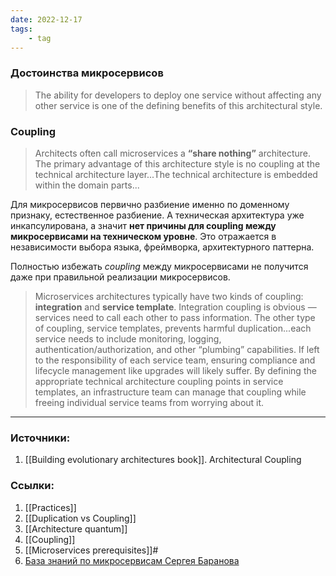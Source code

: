 ```yaml
---
date: 2022-12-17
tags:
    - tag
---
```


### Достоинства микросервисов

> The ability for developers to deploy one service without affecting any other service is one of the defining benefits of this architectural style.

### Coupling

> Architects often call microservices a **“share nothing”** architecture. The primary advantage of this architecture style is no coupling at the technical architecture layer...The technical architecture is embedded within the domain parts...

Для микросервисов первично разбиение именно по доменному признаку, естественное разбиение. А техническая архитектура уже инкапсулирована, а значит **нет причины для coupling между микросервисами на техническом уровне**. Это отражается в независимости выбора языка, фреймворка, архитектурного паттерна.


Полностью избежать *coupling* между микросервисами не получится даже при правильной реализации микросервисов.

> Microservices architectures typically have two kinds of coupling: **integration** and **service template**. Integration coupling is obvious — services need to call each other to pass information. The other type of coupling, service templates, prevents harmful duplication...each service needs to include monitoring, logging, authentication/authorization, and other “plumbing” capabilities. If left to the responsibility of each service team, ensuring compliance and lifecycle management like upgrades will likely suffer. By defining the appropriate technical architecture coupling points in service templates, an infrastructure team can manage that coupling while freeing individual service teams from worrying about it.

---

### Источники:
1. [[Building evolutionary architectures book]]. Architectural Coupling

### Ссылки:
1. [[Practices]]
1. [[Duplication vs Coupling]]
1. [[Architecture quantum]]
1. [[Coupling]]
1. [[Microservices prerequisites]]#
1. [База знаний по микросервисам Сергея Баранова](http://agilemindset.ru/%D0%BC%D0%B8%D0%BA%D1%80%D0%BE%D1%81%D0%B5%D1%80%D0%B2%D0%B8%D1%81%D1%8B/)